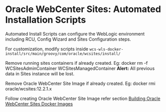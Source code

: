 Oracle WebCenter Sites: Automated Installation Scripts
===============================================

Automated Install Scripts can configure the WebLogic environment including RCU, Config Wizard and Sites Configuration steps.

For customization, modify scripts inside `wcs-wls-docker-install/src/main/groovy/com/oracle/wcsites/install/`

Remove running sites containers if already created. Eg: docker rm -f WCSitesAdminContainer WCSitesManagedContainer **Alert:** All previous data in Sites instance will be lost. 

Remove Oracle WebCenter Site Image if already created. Eg: docker rmi oracle/wcsites:12.2.1.x

Follow creating Oracle WebCenter Site Image refer section [Building Oracle WebCenter Sites Docker Images ](../../../README.md#5-building-oracle-webcenter-sites-docker-images-1)